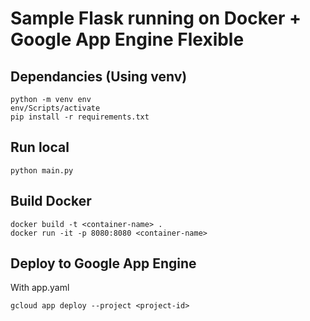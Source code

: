 # Sample Flask running on Docker + Google App Engine Flexible

## Dependancies (Using venv)
```
python -m venv env
env/Scripts/activate
pip install -r requirements.txt
```

## Run local
```
python main.py
```

## Build Docker
```
docker build -t <container-name> .
docker run -it -p 8080:8080 <container-name>
```

## Deploy to Google App Engine
With app.yaml
```
gcloud app deploy --project <project-id>
```
